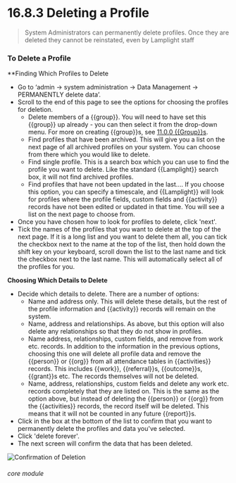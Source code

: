 # 16.8.3 Deleting a Profile

> System Administrators can permanently delete profiles. Once they are deleted they cannot be reinstated, even by Lamplight staff

### To Delete a Profile

**Finding Which Profiles to Delete

- Go to ‘admin -> system administration -> Data Management -> PERMANENTLY delete data’.
- Scroll to the end of this page to see the options for choosing the profiles for deletion.
  - Delete members of a {{group}}. You will need to have set this {{group}} up already - you can then select it from the drop-down menu. For more on creating {{group}}s, see [11.0.0 {{Group}}s](/help/index/p/11.0.0).
  - Find profiles that have been archived. This will give you a list on the next page of all archived profiles on your system. You can choose from there which you would like to delete.
  - Find single profile. This is a search box which you can use to find the profile you want to delete. Like the standard {{Lamplight}} search box, it will not find archived profiles. 
  - Find profiles that have not been updated in the last.... If you choose this option, you can specify a timescale, and {{Lamplight}} will look for profiles where the profile fields, custom fields and {{activity}} records have not been edited or updated in that time. You will see a list on the next page to choose from. 
- Once you have chosen how to look for profiles to delete, click 'next'.
- Tick the names of the profiles that you want to delete at the top of the next page. If it is a long list and you want to delete them all, you can tick the checkbox next to the name at the top of the list, then hold down the shift key on your keyboard, scroll down the list to the last name and tick the checkbox next to the last name. This will automatically select all of the profiles for you.   

**Choosing Which Details to Delete**

- Decide which details to delete. There are a number of options:
  - Name and address only. This will delete these details, but the rest of the profile information and {{activity}} records will remain on the system.
  - Name, address and relationships. As above, but this option will also delete any relationships so that they do not show in profiles.
  - Name address, relationships, custom fields, and remove from work etc. records. In addition to the information in the previous options, choosing this one will delete all profile data and remove the {{person}} or {{org}} from all attendance tables in {{activities}} records. This includes {{work}}, {{referral}}s, {{outcome}}s, {{grant}}s etc. The records themselves will not be deleted.
  - Name, address, relationships, custom fields and delete any work etc. records completely that they are listed on. This is the same as the option above, but instead of deleting the {{person}} or {{org}} from the {{activities}} records, the record itself will be deleted. This means that it will not be counted in any future {{report}}s.
- Click in the box at the bottom of the list to confirm that you want to permanently delete the profiles and data you've selected. 
- Click 'delete forever'.
- The next screen will confirm the data that has been deleted.

![Confirmation of Deletion](16.8.3a.png)

###### core module
